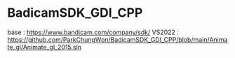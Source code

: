 # BadicamSDK_GDI_CPP
base :  https://www.bandicam.com/company/sdk/
VS2022 : https://github.com/ParkChungWon/BadicamSDK_GDI_CPP/blob/main/Animate_gl/Animate_gl_2015.sln
